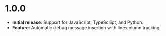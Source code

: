 # 1.0.0

- **Initial release**: Support for JavaScript, TypeScript, and Python.
- **Feature**: Automatic debug message insertion with line:column tracking.
